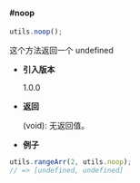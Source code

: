 #### #noop

```javascript
utils.noop();
```

这个方法返回一个 undefined

- **引入版本**

    1.0.0

- **返回**

    (void): 无返回值。

- **例子**

```javascript
utils.rangeArr(2, utils.noop);
// => [undefined, undefined]
```
